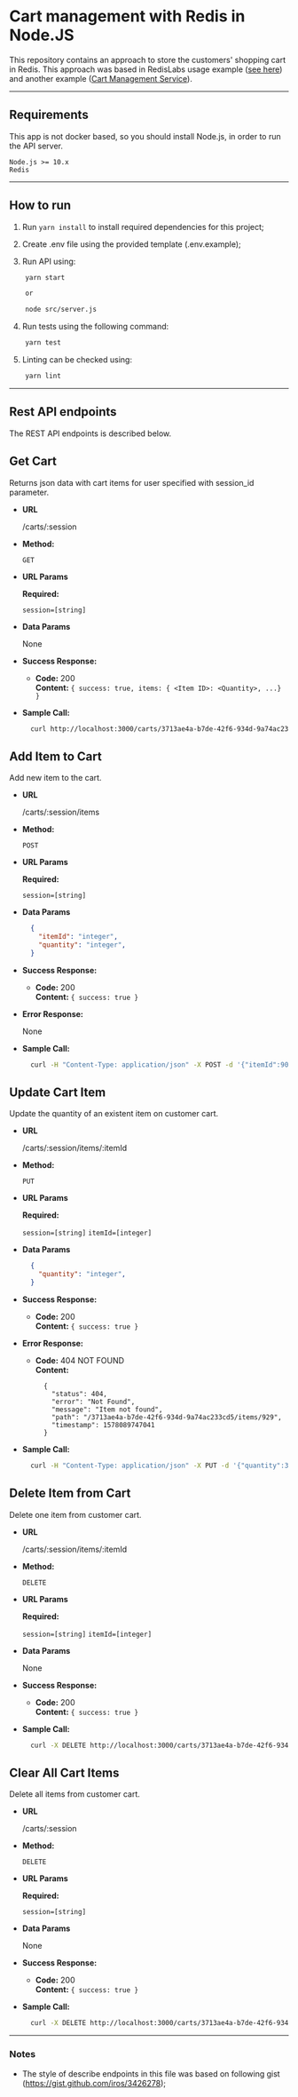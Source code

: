 # Cart management with Redis in Node.JS

This repository contains an approach to store the customers' shopping cart in Redis. This approach was based in RedisLabs usage example ([see here](https://redislabs.com/ebook/part-1-getting-started/chapter-2-anatomy-of-a-redis-web-application/2-2-shopping-carts-in-redis/)) and another example ([Cart Management Service](http://alronz.github.io/Factors-Influencing-NoSQL-Adoption/site/Redis/Examples/Cart%20Management%20Service/)).

--------------

## Requirements

This app is not docker based, so you should install Node.js, in order to run the API server.

```
Node.js >= 10.x
Redis
```
--------------
## How to run

1. Run `yarn install` to install required dependencies for this project;

2. Create .env file using the provided template (.env.example);

3. Run API using:
```bash
    yarn start

    or

    node src/server.js
```

4. Run tests using the following command:
```bash
    yarn test
```

5. Linting can be checked using:
```bash
    yarn lint
```

--------------
## Rest API endpoints

The REST API endpoints is described below.


**Get Cart**
----
  Returns json data with cart items for user specified with session_id parameter.

* **URL**

  /carts/:session

* **Method:**

  `GET`
  
*  **URL Params**

   **Required:**
 
   `session=[string]`

* **Data Params**

  None

* **Success Response:**

  * **Code:** 200 <br />
    **Content:** `{ success: true, items: { <Item ID>: <Quantity>, ...} }`

* **Sample Call:**

  ```bash
    curl http://localhost:3000/carts/3713ae4a-b7de-42f6-934d-9a74ac233cd5
  ```

**Add Item to Cart**
----
  Add new item to the cart.

* **URL**

  /carts/:session/items

* **Method:**

  `POST`
  
*  **URL Params**

   **Required:**
 
   `session=[string]`

* **Data Params**

  ```json
    {
      "itemId": "integer",
      "quantity": "integer",
    }
  ```

* **Success Response:**

  * **Code:** 200 <br />
    **Content:** `{ success: true }`
 
* **Error Response:**

  None

* **Sample Call:**

  ```bash
    curl -H "Content-Type: application/json" -X POST -d '{"itemId":900,"quantity":1}' http://localhost:3000/carts/3713ae4a-b7de-42f6-934d-9a74ac233cd5/items
  ```

**Update Cart Item**
----
  Update the quantity of an existent item on customer cart.

* **URL**

  /carts/:session/items/:itemId

* **Method:**

  `PUT`
  
*  **URL Params**

   **Required:**
 
   `session=[string]`
   `itemId=[integer]`

* **Data Params**

  ```json
    {
      "quantity": "integer",
    }
  ```

* **Success Response:**

  * **Code:** 200 <br />
    **Content:** `{ success: true }`
 
* **Error Response:**

  * **Code:** 404 NOT FOUND <br />
    **Content:** 
    ```
      {
        "status": 404,
        "error": "Not Found",
        "message": "Item not found",
        "path": "/3713ae4a-b7de-42f6-934d-9a74ac233cd5/items/929",
        "timestamp": 1578089747041
      }
    ```

* **Sample Call:**

  ```bash
    curl -H "Content-Type: application/json" -X PUT -d '{"quantity":3}' http://localhost:3000/carts/3713ae4a-b7de-42f6-934d-9a74ac233cd5/items/929
  ```

**Delete Item from Cart**
----

Delete one item from customer cart.

* **URL**

  /carts/:session/items/:itemId

* **Method:**

  `DELETE`
  
*  **URL Params**

   **Required:**
 
   `session=[string]`
   `itemId=[integer]`

* **Data Params**

  None

* **Success Response:**

  * **Code:** 200 <br />
    **Content:** `{ success: true }`

* **Sample Call:**

  ```bash
    curl -X DELETE http://localhost:3000/carts/3713ae4a-b7de-42f6-934d-9a74ac233cd5/items/5455
  ```

**Clear All Cart Items**
----

Delete all items from customer cart.

* **URL**

  /carts/:session

* **Method:**

  `DELETE`
  
*  **URL Params**

   **Required:** 
   
   `session=[string]`

* **Data Params**

  None

* **Success Response:**

  * **Code:** 200 <br />
    **Content:** `{ success: true }`

* **Sample Call:**

  ```bash
    curl -X DELETE http://localhost:3000/carts/3713ae4a-b7de-42f6-934d-9a74ac233cd5
  ```

--------------
### Notes

* The style of describe endpoints in this file was based on following gist (https://gist.github.com/iros/3426278);
